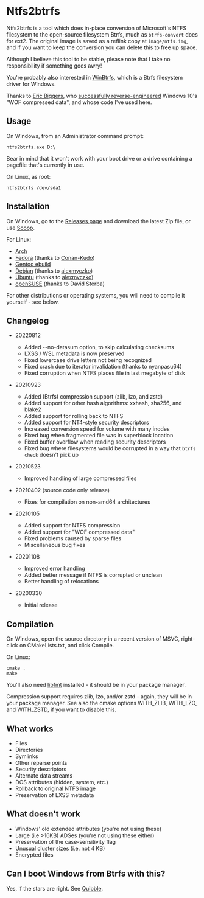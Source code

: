 Ntfs2btrfs
==========

Ntfs2btrfs is a tool which does in-place conversion of Microsoft's NTFS
filesystem to the open-source filesystem Btrfs, much as `btrfs-convert`
does for ext2. The original image is saved as a reflink copy at
`image/ntfs.img`, and if you want to keep the conversion you can delete
this to free up space.

Although I believe this tool to be stable, please note that I take no
responsibility if something goes awry!

You're probably also interested in [WinBtrfs](https://github.com/maharmstone/btrfs),
which is a Btrfs filesystem driver for Windows.

Thanks to [Eric Biggers](https://github.com/ebiggers), who [successfully reverse-engineered](https://github.com/ebiggers/ntfs-3g-system-compression/) Windows 10's
"WOF compressed data", and whose code I've used here.

Usage
-----

On Windows, from an Administrator command prompt:

`ntfs2btrfs.exe D:\`

Bear in mind that it won't work with your boot drive or a drive containing a
pagefile that's currently in use.

On Linux, as root:

`ntfs2btrfs /dev/sda1`

Installation
------------

On Windows, go to the [Releases page](https://github.com/maharmstone/ntfs2btrfs/releases) and
download the latest Zip file, or use [Scoop](https://github.com/ScoopInstaller/Main/blob/master/bucket/ntfs2btrfs.json).

For Linux:
* [Arch](https://aur.archlinux.org/packages/ntfs2btrfs)
* [Fedora](https://src.fedoraproject.org/rpms/ntfs2btrfs) (thanks to [Conan-Kudo](https://github.com/Conan-Kudo))
* [Gentoo ebuild](https://raw.githubusercontent.com/maharmstone/ntfs2btrfs/master/ntfs2btrfs-20220812.ebuild)
* [Debian](https://packages.debian.org/ntfs2btrfs) (thanks to [alexmyczko](https://github.com/alexmyczko))
* [Ubuntu](https://packages.ubuntu.com/ntfs2btrfs) (thanks to [alexmyczko](https://github.com/alexmyczko))
* [openSUSE](https://build.opensuse.org/package/show/filesystems/ntfs2btrfs) (thanks to David Sterba)

For other distributions or operating systems, you will need to compile it yourself - see
below.

Changelog
---------

* 20220812
  * Added --no-datasum option, to skip calculating checksums
  * LXSS / WSL metadata is now preserved
  * Fixed lowercase drive letters not being recognized
  * Fixed crash due to iterator invalidation (thanks to nyanpasu64)
  * Fixed corruption when NTFS places file in last megabyte of disk

* 20210923
  * Added (Btrfs) compression support (zlib, lzo, and zstd)
  * Added support for other hash algorithms: xxhash, sha256, and blake2
  * Added support for rolling back to NTFS
  * Added support for NT4-style security descriptors
  * Increased conversion speed for volume with many inodes
  * Fixed bug when fragmented file was in superblock location
  * Fixed buffer overflow when reading security descriptors
  * Fixed bug where filesystems would be corrupted in a way that `btrfs check` doesn't pick up

* 20210523
  * Improved handling of large compressed files

* 20210402 (source code only release)
  * Fixes for compilation on non-amd64 architectures

* 20210105
  * Added support for NTFS compression
  * Added support for "WOF compressed data"
  * Fixed problems caused by sparse files
  * Miscellaneous bug fixes

* 20201108
  * Improved error handling
  * Added better message if NTFS is corrupted or unclean
  * Better handling of relocations

* 20200330
  * Initial release

Compilation
-----------

On Windows, open the source directory in a recent version of MSVC, right-click
on CMakeLists.txt, and click Compile.

On Linux:

    cmake .
    make

You'll also need [libfmt](https://github.com/fmtlib/fmt) installed - it should be
in your package manager.

Compression support requires zlib, lzo, and/or zstd - again, they will be in your
package manager. See also the cmake options WITH_ZLIB, WITH_LZO, and WITH_ZSTD,
if you want to disable this.

What works
----------

* Files
* Directories
* Symlinks
* Other reparse points
* Security descriptors
* Alternate data streams
* DOS attributes (hidden, system, etc.)
* Rollback to original NTFS image
* Preservation of LXSS metadata

What doesn't work
-----------------

* Windows' old extended attributes (you're not using these)
* Large (i.e >16KB) ADSes (you're not using these either)
* Preservation of the case-sensitivity flag
* Unusual cluster sizes (i.e. not 4 KB)
* Encrypted files

Can I boot Windows from Btrfs with this?
----------------------------------------

Yes, if the stars are right. See [Quibble](https://github.com/maharmstone/quibble).
